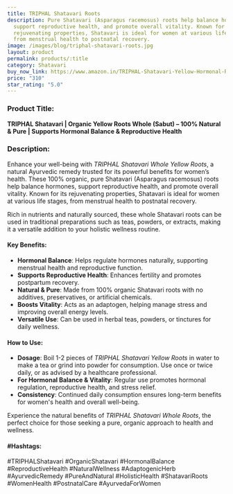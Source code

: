 ```yaml
---
title: TRIPHAL Shatavari Roots
description: Pure Shatavari (Asparagus racemosus) roots help balance hormones,
  support reproductive health, and promote overall vitality. Known for its
  rejuvenating properties, Shatavari is ideal for women at various life stages,
  from menstrual health to postnatal recovery.
image: /images/blog/triphal-shatavari-roots.jpg
layout: product
permalink: products/:title
category: Shatavari
buy_now_link: https://www.amazon.in/TRIPHAL-Shatavari-Yellow-Hormonal-Reproductive/dp/B0CPMCGW3V/ref=sr_1_21_sspa?crid=3QWSY64EZC63C&tag=m0150-21
price: "310"
star_rating: "5.0"
---
```

### Product Title:
**TRIPHAL Shatavari | Organic Yellow Roots Whole (Sabut) – 100% Natural & Pure | Supports Hormonal Balance & Reproductive Health**

### Description:
Enhance your well-being with *TRIPHAL Shatavari Whole Yellow Roots*, a natural Ayurvedic remedy trusted for its powerful benefits for women’s health. These 100% organic, pure Shatavari (Asparagus racemosus) roots help balance hormones, support reproductive health, and promote overall vitality. Known for its rejuvenating properties, Shatavari is ideal for women at various life stages, from menstrual health to postnatal recovery.

Rich in nutrients and naturally sourced, these whole Shatavari roots can be used in traditional preparations such as teas, powders, or extracts, making it a versatile addition to your holistic wellness routine.

#### Key Benefits:
- **Hormonal Balance**: Helps regulate hormones naturally, supporting menstrual health and reproductive function.
- **Supports Reproductive Health**: Enhances fertility and promotes postpartum recovery.
- **Natural & Pure**: Made from 100% organic Shatavari roots with no additives, preservatives, or artificial chemicals.
- **Boosts Vitality**: Acts as an adaptogen, helping manage stress and improving overall energy levels.
- **Versatile Use**: Can be used in herbal teas, powders, or tinctures for daily wellness.

#### How to Use:
- **Dosage**: Boil 1-2 pieces of *TRIPHAL Shatavari Yellow Roots* in water to make a tea or grind into powder for consumption. Use once or twice daily, or as advised by a healthcare professional.
- **For Hormonal Balance & Vitality**: Regular use promotes hormonal regulation, reproductive health, and stress relief.
- **Consistency**: Continued daily consumption ensures long-term benefits for women's health and overall well-being.

Experience the natural benefits of *TRIPHAL Shatavari Whole Roots*, the perfect choice for those seeking a pure, organic approach to health and wellness.

#### #Hashtags:
#TRIPHALShatavari #OrganicShatavari #HormonalBalance #ReproductiveHealth #NaturalWellness #AdaptogenicHerb #AyurvedicRemedy #PureAndNatural #HolisticHealth #ShatavariRoots #WomenHealth #PostnatalCare #AyurvedaForWomen

